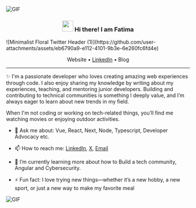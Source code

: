<!-- Heading -->
<img align="center" alt="GIF" src="https://github.com/user-attachments/assets/eb6790a9-e112-4101-9b3e-6e260fc6fd4e" />
<h3 align="center"><img src = "https://raw.githubusercontent.com/MartinHeinz/MartinHeinz/master/wave.gif" width = 30px> Hi there! I am Fatima</h3>
![Minimalist Floral Twitter Header (1)](https://github.com/user-attachments/assets/eb6790a9-e112-4101-9b3e-6e260fc6fd4e)

<p align="center">
<!--   <a href="https://www.giftegwuenu.dev">Website</a> • -->
  <a>Website</a> •
  <a href="https://www.linkedin.com/in/fatima-muhd/">LinkedIn</a> •
  <a>Blog</a> 
</p>

 <!-- About section -->
 
---
✨  I'm a passionate developer who loves creating amazing web experiences through code. I also enjoy sharing my knowledge by writing about my experiences, teaching, and mentoring junior developers. Building and contributing to technical communities is something I deeply value, and I’m always eager to learn about new trends in my field.

When I'm not coding or working on tech-related things, you’ll find me watching movies or enjoying outdoor activities.


- 💬 Ask me about: Vue, React, Next, Node, Typescript, Developer Advocacy etc.

- 📫 How to reach me: [LinkedIn](https://www.linkedin.com/in/fatima-muhd/_), [X](https://x.com/BintCodes), [Email](mailto:fatimuhd247@gmail.com)
  
- 🌱 I’m currently learning more about how to Build a tech community, Angular and Cybersecurity.
  
- ⚡ Fun fact: I love trying new things—whether it’s a new hobby, a new sport, or just a new way to make my favorite meal



<!-- code gif-->
<img alt="GIF" src="https://media0.giphy.com/media/v1.Y2lkPTc5MGI3NjExd3BwczRoMGUwaXJpNjA1dndvdHBvM2pocWhienhtMnAwN3JpcHg3eCZlcD12MV9pbnRlcm5hbF9naWZfYnlfaWQmY3Q9Zw/l0HlHFRbmaZtBRhXG/giphy.gif"/>
  

<!-- About section: END -->


<!-- Conecct section -->

<!--     <p>
        <a href="https://linkedin.com/in/egwuenugift"><img src="https://img.shields.io/badge/-Gift%20Egwuenu%20-blue?style=plastic&amp;labelColor=blue&amp;logo=LinkedIn&amp;link=https://linkedin.com/in/egwuenugift" alt="LinkedIn Badge"></a> 
       <a href="https://twitter.com/@lauragift_
/"><img src="https://img.shields.io/badge/-Gift Egwuenu-informational?style=plastic&amp;labelColor=informational&amp;logo=Twitter&amp;link=https://twitter.com/Dev_180Memes" alt="Twitter Badge"></a>
<a href="https://www.youtube.com/c/EgwuenuGift"><img src="https://img.shields.io/badge/-Gift Egwuenu-informational?style=plastic&amp;labelColor=informational&amp;logo=YouTube&amp;link=https://twitter.com/Dev_180Memes" alt="Youtube Badge"></a>
   </p> -->

 <!-- Conecct section: END -->
 
  <!-- GitHub section -->

 



